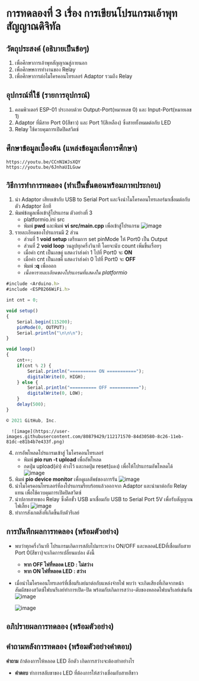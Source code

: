# การทดลองที่ 3 เรื่อง การเขียนโปรแกรมเอ้าพุทสัญญาณดิจิทัล

##  วัตถุประสงค์ (อธิบายเป็นข้อๆ)
   1. เพื่อศึกษาการเอ้าพุทสัญญาณสู่ภายนอก
   2. เพื่อศึกษษการทำงานของ Relay
   3. เพื่อศึกษาการต่อไมโครคอนโทรเลอร์ Adaptor รวมถึง Relay

##  อุปกรณ์ที่ใช้ (รายการอุปกรณ์)
   1. คอมพิวเตอร์ ESP-01 ประกอบด้วย Output-Port(หมายเลข 0) และ Input-Port(หมายเลข 1)
   2. Adaptor ที่มีสาย Port 0(สีขาว) และ Port 1(สีเหลือง) ซึ่งสายทั้งหมดต่อกับ LED 
   3. Relay ใช้ควบคุมการเปิดปิดสวิตซ์

##  ศึกษาข้อมูลเบื้องต้น (แหล่งข้อมูลเพื่อการศึกษา)
    https://youtu.be/CCnN1WJsXQY
    https://youtu.be/6JnhaUILGuw

##  วิธีการทำการทดลอง (ทำเป็นขั้นตอนพร้อมภาพประกอบ)
   1. นำ Adaptor เสียบเข้ากับ USB to Serial Port และจึงนำไมโครคอนโทรเลอร์มาเชื่อมต่อกับตัว Adaptor อีกที
   2. พิมพ์ข้อมูลเพื่อเข้าสู้โปรแกรม ตัวอย่างที่ 3
        -  platformio.ini src
        - พิมพ์ **pwd** และพิมพ์ **vi src/main.cpp** เพื่อเข้าสู่โปรแกรม
      ![image](https://user-images.githubusercontent.com/80879429/112171484-708f0880-8c26-11eb-8fa5-e79e93957616.png)      
   3. รายละเอียดของโปรแกรมมี 2 ส่วน 
        - ส่วนที่ 1 **void setup**  เตรียมการ set pinMode ให้ Port0 เป็น Output
        - ส่วนที่ 2 **void loop**   วนลูปทุกครึ่งวินาที โดยจะนับ count เพิ่มขึ้นเรื่อยๆ 
        - เมื่อค่า cnt เป็นเลขคู่ แสดงว่าส่งค่า 1 ไปที่ Port0 จะ **ON**
        - เมื่อค่า cnt เป็นเลขคี่ แสดงว่าส่งค่า 0 ไปที่ Port0 จะ **OFF**
        - พิมพ์ **:q** เพื่อออก
        - *เนื้อหารายละเอียดของโปรแกรมที่แสดงใน platformio*

```javascript
#include <Arduino.h>
#include <ESP8266WiFi.h>

int cnt = 0;

void setup()
{
	Serial.begin(115200);
	pinMode(0, OUTPUT);
	Serial.println("\n\n\n");
}

void loop()
{
	cnt++;
	if(cnt % 2) {
		Serial.println("========== ON ===========");
		digitalWrite(0, HIGH);
	} else {
		Serial.println("========== OFF ===========");
		digitalWrite(0, LOW);
	}
	delay(500);
}

© 2021 GitHub, Inc.
```
      ![image](https://user-images.githubusercontent.com/80879429/112171570-84d30580-8c26-11eb-81dc-e81b4b7e433f.png)
   4. การอัพโหลดโปรแกรมเข้าสู่ ไมโครคอนโทรเลอร์
        - พิมพ์ **pio run -t upload** เพื่ออัพโหลด
        - กดปุ่ม upload(ดำ) ค้างไว้ และกดปุ่ม reset(แดง) เพื่อให้โปรแกรมอัพโหลดได้
      ![image](https://user-images.githubusercontent.com/80879429/112171624-93212180-8c26-11eb-8225-65686bc7ce07.png)
   5. พิมพ์ **pio device monitor** เพื่อดูผลลัพธ์ของการรัน 
      ![image](https://user-images.githubusercontent.com/80879429/112171669-9f0ce380-8c26-11eb-86e5-fcb832635c99.png)
   6. นำไมโครคอนโทรเลอร์ที่ลงโปรแกรมรียบร้อยแล้วออกจาก Adaptor และนำมาต่อกับ Relay แทน เพื่อใช้ควบคุมการเปิดปิดสวิตซ์
   7. นำปลายสายของ Relay ซึ่งคือขั้ว USB มาเชื่อมกับ USB to Serial Port 5V เพื่อรับสัญญาณไฟเลี้ยง
      ![image](https://user-images.githubusercontent.com/80879429/112171730-ae8c2c80-8c26-11eb-9cb2-00b52f30aadd.png)
   8. ทำการสังเกตสิ่งที่เกิดขึ้นกับตัวรีเลย์

##  การบันทึกผลการทดลอง (พร้อมตัวอย่าง)
   * พบว่าทุกครึ่งวินาที โปรแกรมเกิดการสลับไปมาระหว่าง ON/OFF และหลอดLEDที่เชื่อมกับสาย Port 0(สีขาว)จะเกิดการเปลี่ยนแปลง ดังนี้ 
      - **หาก OFF ไฟที่หลอด LED : ไม่สว่าง** 
      - **หาก ON ไฟที่หลอด LED : สว่าง**
   * เมื่อนำไมโครคอนโทรเลอร์ที่เชื่อมรีเลย์มาต่อกับแหล่งจ่ายไฟ พบว่า จะเกิดเสียงที่เกิดจากหน้าสัมผัสของสวิตซ์ไฟบนรีเลย์ทำการเปิด-ปิด พร้อมกับเกิดการสว่าง-ดับของหลอดไฟบนรีเลย์เช่นกัน
      ![image](https://user-images.githubusercontent.com/80879429/112172691-818c4980-8c27-11eb-8f3b-77eb1db63fc3.png)
      
      ![image](https://user-images.githubusercontent.com/80879429/112172729-8a7d1b00-8c27-11eb-8b82-7d212fc3a8c7.png)
      
##  อภิปรายผลการทดลอง (พร้อมตัวอย่าง)

##  คำถามหลังการทดลอง (พร้อมตัวอย่างคำตอบ)
**คำถาม**   ถ้าต้องการให้หลอด LED อีกตัว เกิดการสว่างจะต้องทำอย่างไร
*  **คำตอบ**   ทำการสลับขาของ LED ที่ต้องการให้สว่างเชื่อมกับสายสีขาว
